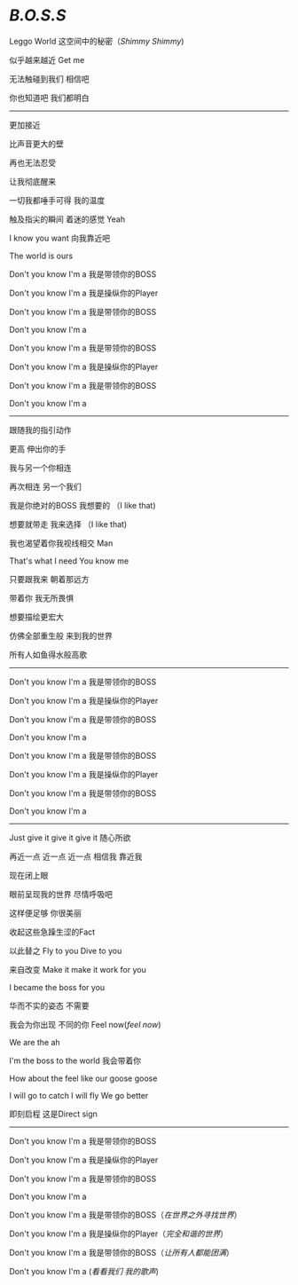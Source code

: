 # *B.O.S.S*

Leggo World 这空间中的秘密（*Shimmy Shimmy*)

似乎越来越近 Get me

无法触碰到我们 相信吧

你也知道吧 我们都明白

---

更加接近

比声音更大的壁

再也无法忍受

让我彻底醒来

一切我都唾手可得 我的温度

触及指尖的瞬间 着迷的感觉 Yeah

I know you want 向我靠近吧

The world is ours

Don't you know I'm a 我是带领你的BOSS

Don't you know I'm a 我是操纵你的Player

Don't you know I'm a 我是带领你的BOSS

Don't you know I'm a

Don't you know I'm a 我是带领你的BOSS

Don't you know I'm a 我是操纵你的Player

Don't you know I'm a 我是带领你的BOSS

Don't you know I'm a

---

跟随我的指引动作

更高 伸出你的手

我与另一个你相连

再次相连 另一个我们

我是你绝对的BOSS 我想要的 （I like that)

想要就带走 我来选择 （I like that)

我也渴望着你我视线相交 Man

That's what I need You know me

只要跟我来 朝着那远方

带着你 我无所畏惧

想要描绘更宏大

仿佛全部重生般 来到我的世界

所有人如鱼得水般高歌

---

Don't you know I'm a 我是带领你的BOSS

Don't you know I'm a 我是操纵你的Player

Don't you know I'm a 我是带领你的BOSS

Don't you know I'm a

Don't you know I'm a 我是带领你的BOSS

Don't you know I'm a 我是操纵你的Player

Don't you know I'm a 我是带领你的BOSS

Don't you know I'm a

---

Just give it give it give it 随心所欲

再近一点 近一点 近一点 相信我 靠近我

现在闭上眼

眼前呈现我的世界 尽情呼吸吧

这样便足够 你很美丽

收起这些急躁生涩的Fact

以此替之 Fly to you Dive to you

来自改变 Make it make it work for you

I became the boss for you

华而不实的姿态 不需要

我会为你出现 不同的你 Feel now(*feel now*)

We are the ah

I'm the boss to the world 我会带着你

How about the feel like our goose goose

I will go to catch I will fly We go better

即刻启程 这是Direct sign

---

Don't you know I'm a 我是带领你的BOSS

Don't you know I'm a 我是操纵你的Player

Don't you know I'm a 我是带领你的BOSS

Don't you know I'm a

Don't you know I'm a 我是带领你的BOSS（*在世界之外寻找世界*）

Don't you know I'm a 我是操纵你的Player（*完全和谐的世界*）

Don't you know I'm a 我是带领你的BOSS（*让所有人都能团满*）

Don't you know I'm a (*看看我们 我的歌声*)
